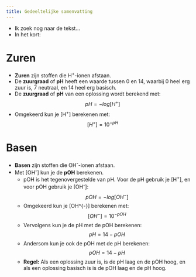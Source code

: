 ```yaml
---
title: Gedeeltelijke samenvatting
---
```


- Ik zoek nog naar de tekst...
- In het kort:
# Zuren
- **Zuren** zijn stoffen die H<sup>+</sup>-ionen afstaan.
- De **zuurgraad** of **pH** heeft een waarde tussen 0 en 14, waarbij 0 heel erg zuur is, 7 neutraal, en 14 heel erg basisch.
- De **zuurgraad** of **pH** van een oplossing wordt berekend met: 
$$pH = -log[H^{+}]$$
- Omgekeerd kun je \[H<sup>+</sup>\] berekenen met:
$$[H^{+}] = 10^{-pH}$$
# Basen
- **Basen** zijn stoffen die OH<sup>-</sup>-ionen afstaan.
- Met \[OH<sup>-</sup>\] kun je de **pOH** berekenen.
	- pOH is het tegenovergestelde van pH. Voor de pH gebruik je \[H<sup>+</sup>\], en voor pOH gebruik je \[OH<sup>-</sup>\]: $$pOH = -log [OH^{-}]$$
	- Omgekeerd kun je \[OH^{-}\] berekenen met: $$[OH^{-}] = 10^{-pOH}$$
	- Vervolgens kun je de pH met de pOH berekenen: $$pH = 14 - pOH$$
	- Andersom kun je ook de pOH met de pH berekenen: $$pOH = 14 - pH$$
	- **Regel:** Als een oplossing zuur is, is de pH laag en de pOH hoog, en als een oplossing basisch is is de pOH laag en de pH hoog.
